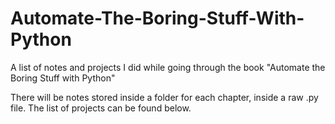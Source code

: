 # Automate-The-Boring-Stuff-With-Python

A list of notes and projects I did while going through the book "Automate the Boring Stuff with Python"

There will be notes stored inside a folder for each chapter, inside a raw .py file. 
The list of projects can be found below.
